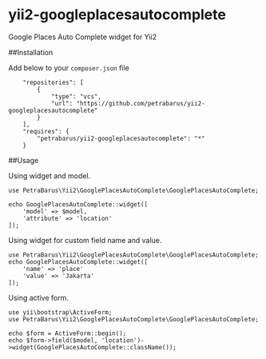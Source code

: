 # yii2-googleplacesautocomplete
Google Places Auto Complete widget for Yii2


##Installation

Add below to your `composer.json` file

```
    "repositories": [
        {
            "type": "vcs",
            "url": "https://github.com/petrabarus/yii2-googleplacesautocomplete"
        }
    ],
    "requires": {
        "petrabarus/yii2-googleplacesautocomplete": "*"
    }
```

##Usage

Using widget and model.

```
use PetraBarus\Yii2\GooglePlacesAutoComplete\GooglePlacesAutoComplete;

echo GooglePlacesAutoComplete::widget([
    'model' => $model,
    'attribute' => 'location'
]);
```

Using widget for custom field name and value.

```
use PetraBarus\Yii2\GooglePlacesAutoComplete\GooglePlacesAutoComplete;
echo GooglePlacesAutoComplete::widget([
    'name' => 'place'
    'value' => 'Jakarta'
]);

```

Using active form.

```
use yii\bootstrap\ActiveForm;
use PetraBarus\Yii2\GooglePlacesAutoComplete\GooglePlacesAutoComplete;

echo $form = ActiveForm::begin();
echo $form->field($model, 'location')->widget(GooglePlacesAutoComplete::className());
```
